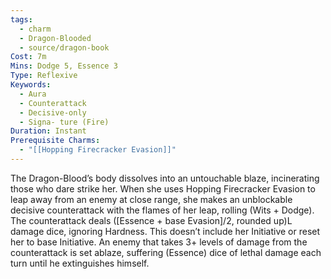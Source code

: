 ```yaml
---
tags:
  - charm
  - Dragon-Blooded
  - source/dragon-book
Cost: 7m
Mins: Dodge 5, Essence 3
Type: Reflexive
Keywords:
  - Aura
  - Counterattack
  - Decisive-only
  - Signa- ture (Fire)
Duration: Instant
Prerequisite Charms:
  - "[[Hopping Firecracker Evasion]]"
---
```

The Dragon-Blood’s body dissolves into an untouchable blaze, incinerating those who dare strike her. When she uses Hopping Firecracker Evasion to leap away from an enemy at close range, she makes an unblockable decisive counterattack with the flames of her leap, rolling (Wits + Dodge). The counterattack deals ([Essence + base Evasion]/2, rounded up)L damage dice, ignoring Hardness. This doesn’t include her Initiative or reset her to base Initiative. An enemy that takes 3+ levels of damage from the counterattack is set ablaze, suffering (Essence) dice of lethal damage each turn until he extinguishes himself.